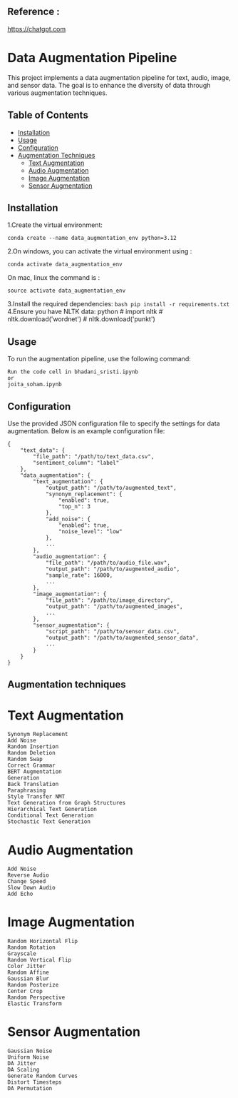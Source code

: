 ## Reference :
https://chatgpt.com
# Data Augmentation Pipeline

This project implements a data augmentation pipeline for text, audio, image, and sensor data. 
The goal is to enhance the diversity of data through various augmentation techniques.

## Table of Contents

- [Installation](#installation)
- [Usage](#usage)
- [Configuration](#configuration)
- [Augmentation Techniques](#augmentation-techniques)
  - [Text Augmentation](#text-augmentation)
  - [Audio Augmentation](#audio-augmentation)
  - [Image Augmentation](#image-augmentation)
  - [Sensor Augmentation](#sensor-augmentation)


## Installation

1.Create the virtual environment:
```
conda create --name data_augmentation_env python=3.12

```
2.On windows, you can activate the virtual environment using :
```
conda activate data_augmentation_env
```
On mac, linux the command is :
```
source activate data_augmentation_env
```
3.Install the required dependencies:
    ```bash
    pip install -r requirements.txt
    ```
4.Ensure you have NLTK data:
    python
    # import nltk
    # nltk.download('wordnet')
    # nltk.download('punkt')
    

## Usage

To run the augmentation pipeline, use the following command:

```
Run the code cell in bhadani_sristi.ipynb
or 
joita_soham.ipynb

```

## Configuration
Use the provided JSON configuration file to specify the settings for data augmentation.
Below is an example configuration file:
```
{
    "text_data": {
        "file_path": "/path/to/text_data.csv",
        "sentiment_column": "label"
    },
    "data_augmentation": {
        "text_augmentation": {
            "output_path": "/path/to/augmented_text",
            "synonym_replacement": {
                "enabled": true,
                "top_n": 3
            },
            "add_noise": {
                "enabled": true,
                "noise_level": "low"
            },
            ...
        },
        "audio_augmentation": {
            "file_path": "/path/to/audio_file.wav",
            "output_path": "/path/to/augmented_audio",
            "sample_rate": 16000,
            ...
        },
        "image_augmentation": {
            "file_path": "/path/to/image_directory",
            "output_path": "/path/to/augmented_images",
            ...
        },
        "sensor_augmentation": {
            "script_path": "/path/to/sensor_data.csv",
            "output_path": "/path/to/augmented_sensor_data",
            ...
        }
    }
}
```
## Augmentation techniques
# Text Augmentation
    Synonym Replacement
    Add Noise
    Random Insertion
    Random Deletion
    Random Swap
    Correct Grammar
    BERT Augmentation
    Generation
    Back Translation
    Paraphrasing
    Style Transfer NMT
    Text Generation from Graph Structures
    Hierarchical Text Generation
    Conditional Text Generation
    Stochastic Text Generation
# Audio Augmentation
    Add Noise
    Reverse Audio
    Change Speed
    Slow Down Audio
    Add Echo
# Image Augmentation
    Random Horizontal Flip
    Random Rotation
    Grayscale
    Random Vertical Flip
    Color Jitter
    Random Affine
    Gaussian Blur
    Random Posterize
    Center Crop
    Random Perspective
    Elastic Transform
# Sensor Augmentation
    Gaussian Noise
    Uniform Noise
    DA Jitter
    DA Scaling
    Generate Random Curves
    Distort Timesteps
    DA Permutation
